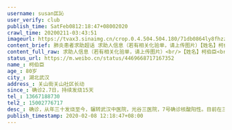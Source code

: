 ```yaml
---
username: susan匞訫
user_verify: club
publish_time: SatFeb0812:18:47+08002020
crawl_time: 20200211-03:43:51
imageurl: https://tvax3.sinaimg.cn/crop.0.4.504.504.180/71db0864ly8fhzzjb1sq6j20e00e8754.jpg?KID=imgbed,tva&Expires=1581373869&ssig=BXuabJGNru,http://n.sinaimg.cn/photo/5213b46e/20181127/timeline_card_small_super_default.png,https://wx2.sinaimg.cn/orj360/71db0864ly1gbovgnx0p0j21430u0n2i.jpg,https://wx3.sinaimg.cn/orj360/71db0864ly1gbovgtfyxlj22og3kg4qt.jpg,https://wx1.sinaimg.cn/orj360/71db0864ly1gbovgvot2ij22og3kgu0z.jpg,https://wx2.sinaimg.cn/orj360/71db0864ly1gbovgxew6hj22og3kgqv7.jpg,https://wx3.sinaimg.cn/orj360/71db0864ly1gbovgyxux8j22og3kg4qr.jpg,https://wx2.sinaimg.cn/orj360/71db0864ly1gbovgn9tklj23kg2ogqv9.jpg,https://wx2.sinaimg.cn/orj360/71db0864ly1gbovh1cydij23kg2ogb2d.jpg
content_brief: 肺炎患者求助超话 求助人信息（若有相关化验单，请上传图片）【姓名】柯伯臣【年龄】80岁【所在城市】湖北武汉【所在小区、社区】关山街 关山社区 长动【患病时间】确诊2.7日，持续发烧15天【联系方式】13667188730【其他紧急联系人】15002776717【病情描述】确诊 ，从年三十发烧至今，辗 ...全文
content_full_raw: 求助人信息（若有相关化验单，请上传图片）<br/>【姓名】柯伯臣<br/>【年龄】80岁<br/>【所在城市】湖北武汉<br/>【所在小区、社区】关山街关山社区长动<br/>【患病时间】确诊2.7日，持续发烧15天<br/>【联系方式】13667188730<br/>【其他紧急联系人】15002776717<br/>【病情描述】确诊，从年三十发烧至今，辗转武汉中医院，光谷三医院，7号确诊核酸阳性。目前在三医院急诊室抢救，情况危急，但因没有隔离床位，无法住院，为保证其它患者及家属安全，三院让我们离开，今日已停药。上报关山社区情况，只是一味电话核实，毫无作为，联系洪山区及高新区，电话无法接通……现在社区流程太慢太慢了！一级一级往上报，老人家不一定顶得住了，望各大网友转发，求求救救我外公！！！）<adata-url="http://t.cn/8FaAe7X"href="http://weibo.com/p/100101B209475DD065A2FD4993"data-hide=""><spanclass='url-icon'><imgstyle='width:1rem;height:1rem'src='https://h5.sinaimg.cn/upload/2015/09/25/3/timeline_card_small_location_default.png'></span><spanclass="surl-text">武汉·光谷坐标城</span></a>
status_url: https://m.weibo.cn/status/4469668717167352
name_: 柯伯臣
age_: 80岁
city_: 湖北武汉
address_: 关山街关山社区长动
since_: 确诊2.7日，持续发烧15天
tel_: 13667188730
tel2_: 15002776717
desc_: 确诊，从年三十发烧至今，辗转武汉中医院，光谷三医院，7号确诊核酸阳性。目前在三医院急诊室抢救，情况危急，但因没有隔离床位，无法住院，为保证其它患者及家属安全，三院让我们离开，今日已停药。上报关山社区情况，只是一味电话核实，毫无作为，联系洪山区及高新区，电话无法接通……现在社区流程太慢太慢了！一级一级往上报，老人家不一定顶得住了，望各大网友转发，求求救救我外公！！！）<adata-url="http//t.cn/8FaAe7X"href="http//weibo.com/p/100101B209475DD065A2FD4993"data-hide=""><spanclass='url-icon'><imgstyle='width1rem;height1rem'src='https//h5.sinaimg.cn/upload/2015/09/25/3/timeline_card_small_location_default.png'></span><spanclass="surl-text">武汉·光谷坐标城</span></a>
publish_timestamp: 2020-02-08 12:18:47+08:00
---
```

